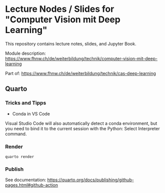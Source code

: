 # Lecture Nodes / Slides for "Computer Vision mit Deep Learning"

This repository contains lecture notes, slides, and Jupyter Book.

Module description: https://www.fhnw.ch/de/weiterbildung/technik/computer-vision-mit-deep-learning

Part of: https://www.fhnw.ch/de/weiterbildung/technik/cas-deep-learning


## Quarto

### Tricks and Tipps

- Conda in VS Code

Visual Studio Code will also automatically detect a conda environment, but you need to bind it to the current session with the Python: Select Interpreter command.

### Render

```
quarto render
```

### Publish

See documentation: https://quarto.org/docs/publishing/github-pages.html#github-action



